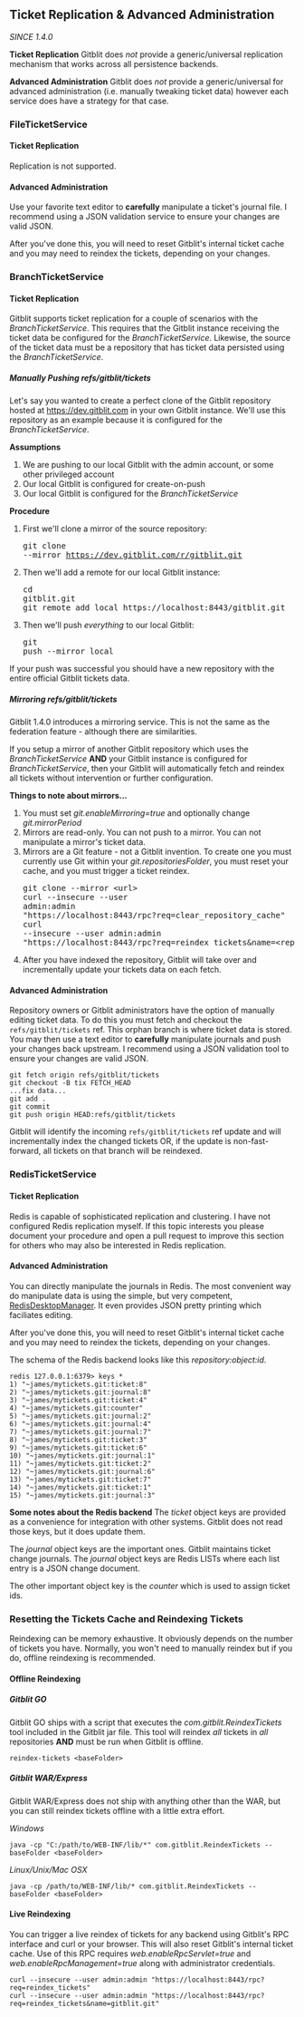 ## Ticket Replication & Advanced Administration

*SINCE 1.4.0*

**Ticket Replication**
Gitblit does *not* provide a generic/universal replication mechanism that works across all persistence backends.

**Advanced Administration**
Gitblit does *not* provide a generic/universal for advanced administration (i.e. manually tweaking ticket data) however each service does have a strategy for that case.

### FileTicketService

#### Ticket Replication
Replication is not supported.

#### Advanced Administration
Use your favorite text editor to **carefully** manipulate a ticket's journal file.  I recommend using a JSON validation service to ensure your changes are valid JSON.

After you've done this, you will need to reset Gitblit's internal ticket cache and you may need to reindex the tickets, depending on your changes.

### BranchTicketService

#### Ticket Replication
Gitblit supports ticket replication for a couple of scenarios with the *BranchTicketService*.  This requires that the Gitblit instance receiving the ticket data be configured for the *BranchTicketService*.  Likewise, the source of the ticket data must be a repository that has ticket data persisted using the *BranchTicketService*.

##### Manually Pushing refs/gitblit/tickets

Let's say you wanted to create a perfect clone of the Gitblit repository hosted at https://dev.gitblit.com in your own Gitblit instance.  We'll use this repository as an example because it is configured for the *BranchTicketService*.

**Assumptions**

1. We are pushing to our local Gitblit with the admin account, or some other privileged account
2. Our local Gitblit is configured for create-on-push
3. Our local Gitblit is configured for the *BranchTicketService*

**Procedure**

1. First we'll clone a mirror of the source repository:<pre>git clone --mirror https://dev.gitblit.com/r/gitblit.git </pre>
2. Then we'll add a remote for our local Gitblit instance:<pre>cd gitblit.git<br/>git remote add local https://localhost:8443/gitblit.git </pre>
3. Then we'll push *everything* to our local Gitblit:<pre>git push --mirror local</pre>

If your push was successful you should have a new repository with the entire official Gitblit tickets data.

##### Mirroring refs/gitblit/tickets

Gitblit 1.4.0 introduces a mirroring service.  This is not the same as the federation feature - although there are similarities.

If you setup a mirror of another Gitblit repository which uses the *BranchTicketService* **AND** your Gitblit instance is configured for *BranchTicketService*, then your Gitblit will automatically fetch and reindex all tickets without intervention or further configuration.

**Things to note about mirrors...**

1. You must set *git.enableMirroring=true* and optionally change *git.mirrorPeriod*
2. Mirrors are read-only.  You can not push to a mirror.  You can not manipulate a mirror's ticket data.
3. Mirrors are a Git feature - not a Gitblit invention.  To create one you must currently use Git within your *git.repositoriesFolder*, you must reset your cache, and you must trigger a ticket reindex.<pre>git clone --mirror &lt;url&gt;<br/>curl --insecure --user admin:admin "https://localhost:8443/rpc?req=clear_repository_cache"<br/>curl --insecure --user admin:admin "https://localhost:8443/rpc?req=reindex_tickets&name=&lt;repo&gt;"</pre>
4. After you have indexed the repository, Gitblit will take over and incrementally update your tickets data on each fetch.

#### Advanced Administration
Repository owners or Gitblit administrators have the option of manually editing ticket data.  To do this you must fetch and checkout the `refs/gitblit/tickets` ref.  This orphan branch is where ticket data is stored.  You may then use a text editor to **carefully** manipulate journals and push your changes back upstream.  I recommend using a JSON validation tool to ensure your changes are valid JSON.

    git fetch origin refs/gitblit/tickets
    git checkout -B tix FETCH_HEAD
    ...fix data...
    git add .
    git commit
    git push origin HEAD:refs/gitblit/tickets

Gitblit will identify the incoming `refs/gitblit/tickets` ref update and will incrementally index the changed tickets OR, if the update is non-fast-forward, all tickets on that branch will be reindexed.

### RedisTicketService

#### Ticket Replication
Redis is capable of sophisticated replication and clustering.  I have not configured Redis replication myself.  If this topic interests you please document your procedure and open a pull request to improve this section for others who may also be interested in Redis replication.

#### Advanced Administration
You can directly manipulate the journals in Redis.  The most convenient way do manipulate data is using the simple, but very competent, [RedisDesktopManager](http://redisdesktop.com).  It even provides JSON pretty printing which faciliates editing.

After you've done this, you will need to reset Gitblit's internal ticket cache and you may need to reindex the tickets, depending on your changes.

The schema of the Redis backend looks like this *repository:object:id*.

    redis 127.0.0.1:6379> keys *
    1) "~james/mytickets.git:ticket:8"
    2) "~james/mytickets.git:journal:8"
    3) "~james/mytickets.git:ticket:4"
    4) "~james/mytickets.git:counter"
    5) "~james/mytickets.git:journal:2"
    6) "~james/mytickets.git:journal:4"
    7) "~james/mytickets.git:journal:7"
    8) "~james/mytickets.git:ticket:3"
    9) "~james/mytickets.git:ticket:6"
    10) "~james/mytickets.git:journal:1"
    11) "~james/mytickets.git:ticket:2"
    12) "~james/mytickets.git:journal:6"
    13) "~james/mytickets.git:ticket:7"
    14) "~james/mytickets.git:ticket:1"
    15) "~james/mytickets.git:journal:3"

**Some notes about the Redis backend**
The *ticket* object keys are provided as a convenience for integration with other systems.  Gitblit does not read those keys, but it does update them.

The *journal* object keys are the important ones.  Gitblit maintains ticket change journals.  The *journal* object keys are Redis LISTs where each list entry is a JSON change document.

The other important object key is the *counter* which is used to assign ticket ids.

### Resetting the Tickets Cache and Reindexing Tickets

Reindexing can be memory exhaustive.  It obviously depends on the number of tickets you have.  Normally, you won't need to manually reindex but if you do, offline reindexing is recommended.

#### Offline Reindexing

##### Gitblit GO

Gitblit GO ships with a script that executes the *com.gitblit.ReindexTickets* tool included in the Gitblit jar file.  This tool will reindex *all* tickets in *all* repositories **AND** must be run when Gitblit is offline.

    reindex-tickets <baseFolder>

##### Gitblit WAR/Express

Gitblit WAR/Express does not ship with anything other than the WAR, but you can still reindex tickets offline with a little extra effort.

*Windows*

    java -cp "C:/path/to/WEB-INF/lib/*" com.gitblit.ReindexTickets --baseFolder <baseFolder>

*Linux/Unix/Mac OSX*

    java -cp /path/to/WEB-INF/lib/* com.gitblit.ReindexTickets --baseFolder <baseFolder>

#### Live Reindexing

You can trigger a live reindex of tickets for any backend using Gitblit's RPC interface and curl or your browser.  This will also reset Gitblit's internal ticket cache.  Use of this RPC requires *web.enableRpcServlet=true* and *web.enableRpcManagement=true* along with administrator credentials.

    curl --insecure --user admin:admin "https://localhost:8443/rpc?req=reindex_tickets"
    curl --insecure --user admin:admin "https://localhost:8443/rpc?req=reindex_tickets&name=gitblit.git"

